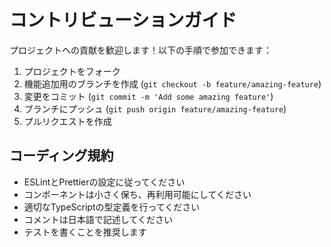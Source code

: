 # コントリビューションガイド

プロジェクトへの貢献を歓迎します！以下の手順で参加できます：

1. プロジェクトをフォーク
2. 機能追加用のブランチを作成 (`git checkout -b feature/amazing-feature`)
3. 変更をコミット (`git commit -m 'Add some amazing feature'`)
4. ブランチにプッシュ (`git push origin feature/amazing-feature`)
5. プルリクエストを作成

## コーディング規約

- ESLintとPrettierの設定に従ってください
- コンポーネントは小さく保ち、再利用可能にしてください
- 適切なTypeScriptの型定義を行ってください
- コメントは日本語で記述してください
- テストを書くことを推奨します